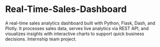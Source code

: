 # Real-Time-Sales-Dashboard
A real-time sales analytics dashboard built with Python, Flask, Dash, and Plotly. It processes sales data, serves live analytics via REST API, and visualizes insights with interactive charts to support quick business decisions. Internship team project.
